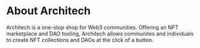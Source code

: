 # About Architech

Architech is a one-stop shop for Web3 communities. Offering an NFT marketplace and DAO tooling, Architech allows communites and individuals to create NFT collections and DAOs at the click of a button.
